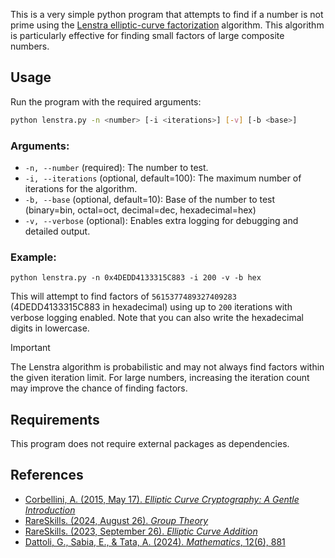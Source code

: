This is a very simple python program that attempts to find if a number is not prime using the [Lenstra elliptic-curve factorization](https://en.wikipedia.org/wiki/Lenstra_elliptic-curve_factorization) algorithm.
This algorithm is particularly effective for finding small factors of large composite numbers.

## Usage
Run the program with the required arguments:

```bash
python lenstra.py -n <number> [-i <iterations>] [-v] [-b <base>]
```

### Arguments:
- `-n, --number` (required): The number to test.
- `-i, --iterations` (optional, default=100): The maximum number of iterations for the algorithm.
- `-b, --base` (optional, default=10): Base of the number to test (binary=bin, octal=oct, decimal=dec, hexadecimal=hex)
- `-v, --verbose` (optional): Enables extra logging for debugging and detailed output.

### Example:
```shell
python lenstra.py -n 0x4DEDD4133315C883 -i 200 -v -b hex
```
This will attempt to find factors of `5615377489327409283` (4DEDD4133315C883 in hexadecimal) using up to `200` iterations with verbose logging enabled. Note that you can also write the hexadecimal digits in lowercase.

> [!IMPORTANT]  
> The Lenstra algorithm is probabilistic and may not always find factors within the given iteration limit.
> For large numbers, increasing the iteration count may improve the chance of finding factors.

## Requirements
This program does not require external packages as dependencies.

## References

- [Corbellini, A. (2015, May 17). *Elliptic Curve Cryptography: A Gentle Introduction*](https://andrea.corbellini.name/2015/05/17/elliptic-curve-cryptography-a-gentle-introduction/)
- [RareSkills. (2024, August 26). *Group Theory*](https://www.rareskills.io/post/group-theory)
- [RareSkills. (2023, September 26). *Elliptic Curve Addition*](https://www.rareskills.io/post/elliptic-curve-addition)
- [Dattoli, G., Sabia, E., & Tata, A. (2024). *Mathematics*, 12(6), 881](https://www.mdpi.com/2227-7390/12/6/881)
